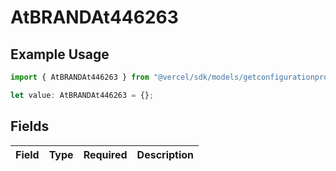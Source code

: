 # AtBRANDAt446263

## Example Usage

```typescript
import { AtBRANDAt446263 } from "@vercel/sdk/models/getconfigurationproductsop.js";

let value: AtBRANDAt446263 = {};
```

## Fields

| Field       | Type        | Required    | Description |
| ----------- | ----------- | ----------- | ----------- |